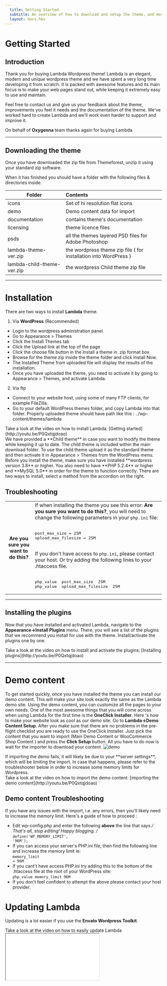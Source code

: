 ```yaml
---
  title: Getting Started
  subtitle: An overview of how to download and setup the theme, and more.
  layout: docs.hbs
---
```

# Getting Started

## Introduction
Thank you for buying Lambda Wordpress theme! Lambda is an elegant, modern and unique wordpress theme and we have spent a very long time developing it from scratch. It is packed with awesome features and its main focus is to make your web pages stand out, while keeping it extremely easy to use and maintain.

Feel free to contact us and give us your feedback about the theme, improvements you feel it needs and the documentation of the theme. We've worked hard to create Lambda and we'll work even harder to support and improve it.

On behalf of **Oxygenna** team thanks again for buying Lambda.

---

## Downloading the theme
Once you have downloaded the zip file from Themeforest, unzip it using your standard zip software.

When it has finished you should have a folder with the following files & directories inside.

| Folder        | Contents                                                              |
| ------------- |:----------------------------------------------------------------------|
| icons         | Set of hi resolution flat icons                                       |
| demo          | Demo content data for import                                          |
| documentation | contains theme's documentation                                        |
| licensing     | theme licence files                                                   |
| psds          | all the themes layered PSD files for Adobe Photoshop                  |
| lambda-theme-ver.zip |the wordpress theme zip file ( for installation into WordPress ) |
| lambda-child-theme-ver.zip |the wordpress Child theme zip file                         |

---

# Installation
There are two ways to install **Lambda** theme.

1.  Via **WordPress** (Recommended)
  * Login to the wordpress administration panel
  * Go to Appearance > Themes
  * Click the Install Themes tab
  * Click the Upload link at the top of the page
  * Click the choose file button in the Install a theme in .zip format box
  * Browse for the theme zip inside the theme folder and click Install Now.
  * The Installed Theme from uploaded file will display the results of the installation.
  * Once you have uploaded the theme, you need to activate it by going to Appearance > Themes, and activate Lambda.
2. Via ftp
  * Connect to your website host, using some of many FTP clients, for example FileZilla.
  * Go to your default WordPress themes folder, and copy Lambda into that folder. Properly uploaded theme should have path like this : ../wp-content/themes/lambda

<div class="alert alert-success">
  <i class="fa fa-youtube-play"></i> Take a look at the video on how to install Lambda: [Getting started](http://youtu.be/P0Qxtqjdoao)
</div>

<div class="alert alert-success">
  We have provided a **Child theme** in case you want to modify the theme while keeping it up to date. The child theme is included within the main download folder. To use the child theme upload it as the standard theme and then activate it in Appearance > Themes from the WordPress menu.
</div>

<div class="alert alert-danger">
  Before you install the theme, make sure you have installed **wordpress version  3.8** or higher. You also need to have **PHP 5.2.4** or higher and **MySQL 5.0** in order for the theme to function correctly. There are two ways to install, select a method from the accordion on the right.
</div>

## Troubleshooting

<table class="table table-hover">
  <tbody>
    <tr>
      <th>Are you sure you want to do this?</th>
      <td>If when installing the theme you see this error: <strong>Are you sure you want to do this?</strong>, you will need to change the following parameters in your <code>php.ini</code> file:<br><br>
<pre>post_max_size = 25M
upload_max_filesize = 25M</pre><br>
If you don't have access to <code>php.ini</code>, please contact your host.  Or try adding the following lines to your .htaccess file.<br><br>
<pre>php_value  post_max_size  25M
php_value  upload_max_filesize  25M</pre></td>
    </tr>
  </tbody>
</table>

---

## Installing the plugins
Now that you have installed and activated Lambda, navigate to the **Appearance->Install Plugins** menu. There, you will see a list of the plugins that we recommend you install for use with the theme. Install/activate the plugins one by one.

<div class="alert alert-success">
  <i class="fa fa-youtube-play"></i> Take a look at the video on how to install and activate the plugins: [Installing plugins](http://youtu.be/P0Qxtqjdoao)
</div>

---

# Demo content

To get started quickly, once you have installed the theme you can install our demo content. This will make your site look exactly the same as the Lambda demo site. Using the demo content, you can customize all the pages to your own needs.
One of the most awesome things that you will come across when using Lambda for the first time is the **OneClick Installer**. Here 's how to make your website look as cool as our demo site.
Go to **Lambda->Demo Content Setup**. After you make sure that there are no problems in the pre-flight checklist you are ready to use the OneClick Installer. Just pick the content that you want to import (Main Demo Content or WooCommerce Shop Content ) and press the **Click Setup** button. All you have to do now is wait for the importer to download your content.
![demo](assets/images/demo-content.png)

<!-- Take a look at the video guide on how to install the demo content: [importing the demo content](TBA) -->

<div class="alert alert-danger">
  If importing the demo fails, it will likely be due to your **server settings**, which will be limiting the import. In case that happens, please refer to the troubleshooter below in order to increase some memory limits for Wordpress.
</div>

<div class="alert alert-success">
  <i class="fa fa-youtube-play"></i> Take a look at the video on how to import the demo content: [importing the demo content](http://youtu.be/P0Qxtqjdoao)
</div>


## Demo content Troubleshooting

If you have any issues with the import, i.e. any errors, then you'll likely need to increase the memory limit. Here's a guide of how to proceed
:

- Edit wp-config.php and enter the following **above** the line that says **/* That's all, stop editing! Happy blogging. */**
  <br><code>define('WP_MEMORY_LIMIT', '96M');</code>
- If you can access your server's PHP.ini file, then find the following line and increase the memory limit ie:<br>
  <code>memory_limit = 96M</code>
- If you cant't have access PHP.ini try adding this to the bottom of the .htaccess file at the root of your WordPress site:<br>
  <code>php_value memory_limit 96M</code>
- If you don't feel confident to attempt the above please contact your host provider.

# Updating Lambda

Updating is a lot easier if you use the **Envato Wordpress Toolkit**.

<div class="alert alert-success">
  <i class="fa fa-youtube-play"></i> Take a look at the video on how to easily update Lambda
</div>

<div class="embed-responsive embed-responsive-4by3">
  <iframe class="embed-responsive-item" src="//www.youtube.com/embed/DsZR5Tojvnk" allowfullscreen></iframe>
</div>
